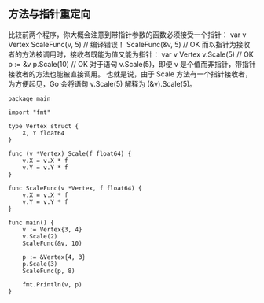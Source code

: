 ## 方法与指针重定向

比较前两个程序，你大概会注意到带指针参数的函数必须接受一个指针：
var v Vertex
ScaleFunc(v, 5)  // 编译错误！
ScaleFunc(&v, 5) // OK
而以指针为接收者的方法被调用时，接收者既能为值又能为指针：
var v Vertex
v.Scale(5)  // OK
p := &v
p.Scale(10) // OK
对于语句 v.Scale(5)，即便 v 是个值而非指针，带指针接收者的方法也能被直接调用。 也就是说，由于 Scale 方法有一个指针接收者，为方便起见，Go 会将语句 v.Scale(5) 解释为 (&v).Scale(5)。

```golang
package main

import "fmt"

type Vertex struct {
	X, Y float64
}

func (v *Vertex) Scale(f float64) {
	v.X = v.X * f
	v.Y = v.Y * f
}

func ScaleFunc(v *Vertex, f float64) {
	v.X = v.X * f
	v.Y = v.Y * f
}

func main() {
	v := Vertex{3, 4}
	v.Scale(2)
	ScaleFunc(&v, 10)

	p := &Vertex{4, 3}
	p.Scale(3)
	ScaleFunc(p, 8)

	fmt.Println(v, p)
}
```